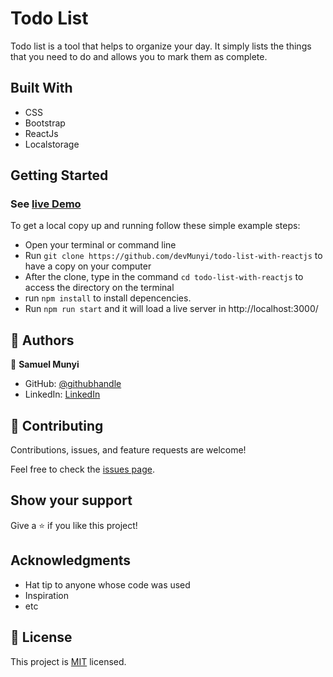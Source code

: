 # Todo List
Todo list is a tool that helps to organize your day. It simply lists the things that you need to do and allows you to mark them as complete.

## Built With

- CSS
- Bootstrap
- ReactJs
- Localstorage

## Getting Started

### See [live Demo](https://devmunyi.github.io/todo-list-with-reactjs/)

To get a local copy up and running follow these simple example steps:

- Open your terminal or command line
- Run `git clone https://github.com/devMunyi/todo-list-with-reactjs` to have a copy on your computer
- After the clone, type in the command `cd todo-list-with-reactjs` to access the directory on the terminal
- run `npm install` to install depencencies.
- Run `npm run start` and it will load a live server in http://localhost:3000/


## 👤 Authors

👤 **Samuel Munyi**
- GitHub: [@githubhandle](https://github.com/devMunyi)
- LinkedIn: [LinkedIn](https://www.linkedin.com/in/samuel-munyi-01315b174/)


## 🤝 Contributing

Contributions, issues, and feature requests are welcome!

Feel free to check the [issues page](https://github.com/devMunyi/js-capstone-project/issues).

## Show your support

Give a ⭐️ if you like this project!

## Acknowledgments

- Hat tip to anyone whose code was used
- Inspiration
- etc

## 📝 License

This project is [MIT](./LICENSE) licensed.
